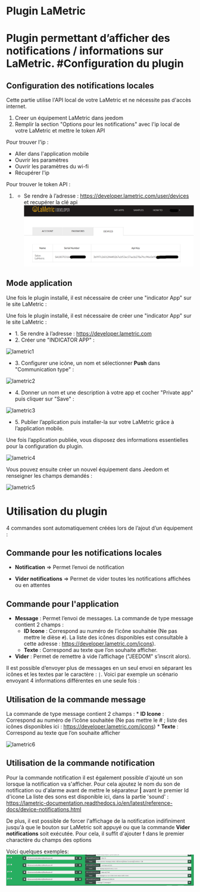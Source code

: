 # Plugin LaMetric

Plugin permettant d’afficher des notifications / informations sur LaMetric.
#Configuration du plugin
=======================
## Configuration des notifications locales

Cette partie utilise l'API local de votre LaMetric et ne nécessite pas d'accès internet.
 
1. Creer un équipement LaMetric dans jeedom
2. Remplir la section "Options pour les notifications" avec l'ip local de votre LaMetric et mettre le token API

Pour trouver l'ip :
- Aller dans l'application mobile
- Ouvrir les paramètres
- Ouvrir les paramètres du wi-fi
- Récupérer l'ip

Pour trouver le token API :
1. -  Se rendre à l’adresse : <https://developer.lametric.com/user/devices> et recupérer la clé api
![lametricapikey](../images/lametric-site-apikey.png)

## Mode application

Une fois le plugin installé, il est nécessaire de créer une "indicator
App" sur le site LaMetric :

Une fois le plugin installé, il est nécessaire de créer une "indicator App" sur le site LaMetric :

-   1\. Se rendre à l’adresse : <https://developer.lametric.com>
-   2\. Créer une "INDICATOR APP" :

![lametric1](../images/lametric1.png)

-   3\. Configurer une icône, un nom et sélectionner **Push** dans "Communication type" :

![lametric2](../images/lametric2.png)

-   4\. Donner un nom et une description à votre app et cocher "Private app" puis cliquer sur "Save" :

![lametric3](../images/lametric3.png)

-   5\. Publier l’application puis installer-la sur votre LaMetric grâce à l’application mobile.

Une fois l’application publiée, vous disposez des informations essentielles pour la configuration du plugin.

![lametric4](../images/lametric4.png)

Vous pouvez ensuite créer un nouvel équipement dans Jeedom et renseigner les champs demandés :

![lametric5](../images/lametric5.png)

# Utilisation du plugin

4 commandes sont automatiquement créées lors de l’ajout d’un équipement
:
## Commande pour les notifications locales
-   **Notification** ⇒ Permet l’envoi de notification

-   **Vider notifications** ⇒ Permet de vider toutes les notifications affichées ou en attentes

## Commande pour l'application
-   **Message** : Permet l’envoi de messages. La commande de type message contient 2 champs :
    - **ID Icone** : Correspond au numéro de l’icône souhaitée (Ne pas mettre le  dièse ``#``). La liste des icônes disponibles est consultable à cette adresse : <https://developer.lametric.com/icons>).
    - **Texte** : Correspond au texte que l’on souhaite afficher.
-   **Vider** : Permet de remettre à vide l’affichage ("JEEDOM" s’inscrit alors).

Il est possible d’envoyer plus de messages en un seul envoi en séparant les icônes et les textes par le caractère : ``|``.
Voici par exemple un scénario envoyant 4 informations différentes en une seule fois :


## Utilisation de la commande message
La commande de type message contient 2 champs : \* **ID Icone** :
Correspond au numéro de l’icône souhaitée (Ne pas mettre le \# ; liste
des icônes disponibles ici : <https://developer.lametric.com/icons>) \*
**Texte** : Correspond au texte que l’on souhaite afficher

![lametric6](../images/lametric6.png)

## Utilisation de la commande notification

Pour la commande notification il est également possible d'ajouté un son  lorsque la notification va s'afficher. Pour cela ajoutez le nom du son de notification ou d'alarme avant de mettre le séparateur **|** avant le premier Id d'icone
La liste des sons est disponible ici, dans la partie 'sound' : <https://lametric-documentation.readthedocs.io/en/latest/reference-docs/device-notifications.html> 

De plus, il est possible de forcer l'affichage de la notification indifiniment jusqu'à que le bouton sur LaMetric soit appuyé ou que la commande **Vider notifications** soit exécutée. Pour cela, il suffit d'ajouter **!** dans le premier charactère du champs des options

Voici quelques exemples:
![lametric-notifs-exemples](../images/lametric-notifs-exemples.png)
